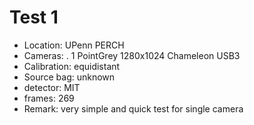 # Test 1

- Location: UPenn PERCH
- Cameras:
   . 1 PointGrey 1280x1024 Chameleon USB3
- Calibration: equidistant
- Source bag: unknown
- detector: MIT
- frames: 269
- Remark: very simple and quick test for single camera


